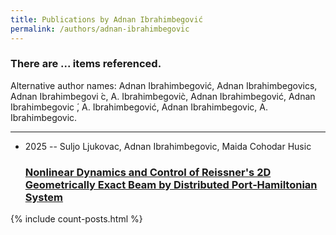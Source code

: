 ```yaml
---
title: Publications by Adnan Ibrahimbegović
permalink: /authors/adnan-ibrahimbegovic
---
```


<h3 id="number-posts">There are ... items referenced.</h3>
<p id='info-authors'>Alternative author names: Adnan Ibrahimbegović, Adnan Ibrahimbegovics, Adnan Ibrahimbegovi ́c, A. Ibrahimbegovic̀, Adnan Ibrahimbegović, Adnan Ibrahimbegovic ́, A. Ibrahimbegović, Adnan Ibrahimbegovic, A. Ibrahimbegovic.</p>
<hr />
<ul class="post-list">
<li><span class='post-meta'>2025 -- Suljo Ljukovac, Adnan Ibrahimbegovic, Maida Cohodar Husic</span><h3><a class='post-link' href="{{ site.baseurl }}/nonlinear-dynamics-and-control-of-reissner-s-2d-geometrically-exact-beam-by-distributed-port-hamiltonian-system">Nonlinear Dynamics and Control of Reissner's 2D Geometrically Exact Beam by Distributed Port‐Hamiltonian System</a></h3></li>

</ul>
{% include count-posts.html %}
